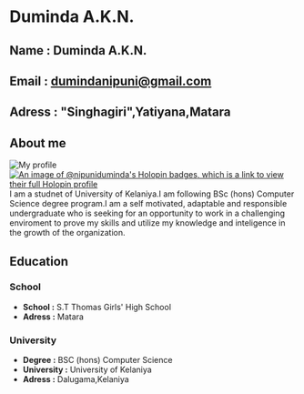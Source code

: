 # Duminda A.K.N.
## **Name** : Duminda A.K.N.
## **Email** :  dumindanipuni@gmail.com
## **Adress** : "Singhagiri",Yatiyana,Matara
## About me
![My profile](https://scontent-bom1-1.xx.fbcdn.net/v/t39.30808-6/316829945_883876219653842_4660589971960324431_n.jpg?_nc_cat=101&ccb=1-7&_nc_sid=8bfeb9&_nc_eui2=AeHA6aGG_qgQ9vjh7X2RlxixyF-w79hfwi_IX7Dv2F_CL113EdZ_KHR23EMpEOxeGdWt_2mCvb0suyznHLN6lwpO&_nc_ohc=yN6WrmHyrisAX_8iBlK&_nc_ht=scontent-bom1-1.xx&oh=00_AfBEfC3-s4xSPP8k_8uDU-8TOGKdGfndo8GViODju2G85Q&oe=6472A842)
[![An image of @nipuniduminda's Holopin badges, which is a link to view their full Holopin profile](https://holopin.me/nipuniduminda)](https://holopin.io/@nipuniduminda)
 I am a studnet of University of Kelaniya.I am following BSc (hons) Computer Science degree program.I am a self motivated, adaptable and responsible undergraduate who is seeking for an opportunity to work in a challenging enviroment to prove my skills and utilize my knowledge and inteligence in the growth of the organization.

## Education
### School
* **School :** S.T Thomas Girls' High School
* **Adress :** Matara
### University
* **Degree :** BSC (hons) Computer Science 
* **University :** University of Kelaniya
* **Adress :** Dalugama,Kelaniya
